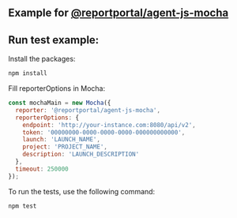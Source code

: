 ## Example for [@reportportal/agent-js-mocha](https://www.npmjs.com/package/@reportportal/agent-js-mocha)

## Run test example:

Install the packages:

```cmd
npm install
```

Fill reporterOptions in Mocha: 
```javascript
const mochaMain = new Mocha({
  reporter: '@reportportal/agent-js-mocha',
  reporterOptions: {
    endpoint: 'http://your-instance.com:8080/api/v2',
    token: '00000000-0000-0000-0000-000000000000',
    launch: 'LAUNCH_NAME',
    project: 'PROJECT_NAME',
    description: 'LAUNCH_DESCRIPTION'
  },
  timeout: 250000
});
```

To run the tests, use the following command:
```cmd
npm test
```